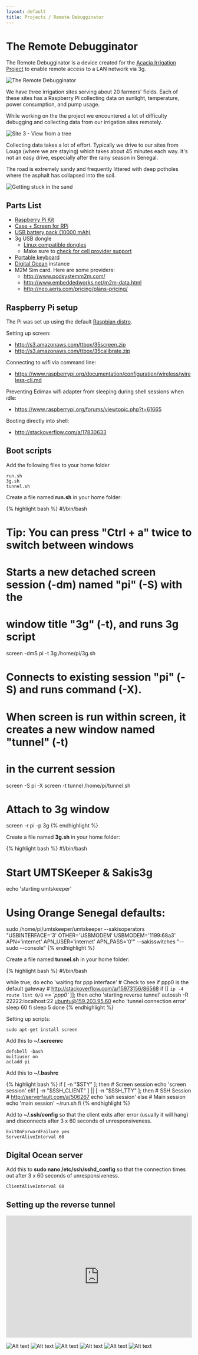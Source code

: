 ```yaml
---
layout: default
title: Projects / Remote Debugginator
---
```


# The Remote Debugginator

The Remote Debugginator is a device created for the [Acacia Irrigation Project](http://acaciairrigation.org/) to enable remote access to a LAN network via 3g.

![The Remote Debugginator](/images/projects_rd1.jpg)

We have three irrigation sites serving about 20 farmers' fields. Each of these sites has a Raspberry Pi collecting data on sunlight, temperature, power consumption, and pump usage.

While working on the the project we encountered a lot of difficulty debugging and collecting data from our irrigation sites remotely. 

![Site 3 - View from a tree](/images/projects_rd9.jpg)

Collecting data takes a lot of effort. Typically we drive to our sites from Louga (where we are staying) which takes about 45 minutes each way. It's not an easy drive, especially after the rainy season in Senegal.

The road is extremely sandy and frequently littered with deep potholes where the asphalt has collapsed into the soil.

![Getting stuck in the sand](/images/projects_rd8.jpg)


## Parts List
- [Raspberry Pi Kit](http://www.amazon.com/Raspberry-Complete-Starter-Preloaded-Heatsink/dp/B00MV6TAJI/)
- [Case + Screen for RPi](http://www.amazon.com/Tontec%C2%AE-Raspberry-Display-Touchscreen-Transparent/dp/B00NANNJLQ/)
- [USB battery pack (10000 mAh)](http://www.amazon.com/Anker-10000mAh-Portable-External-Technology/dp/B009USAJCC/)
- 3g USB dongle
    - [Linux compatible dongles](http://elinux.org/RPi_VerifiedPeripherals#USB_3G_Dongles) 
    - Make sure to [check for cell provider support](http://www.worldtimezone.com/gsm.html)
- [Portable keyboard](http://www.amazon.com/Rii-mini-X1-Raspberry-KP-810-10LL/dp/B00I5SW8MC/)
- [Digital Ocean](https://www.digitalocean.com/) instance
- M2M Sim card. Here are some providers:
    - http://www.podsystemm2m.com/
    - http://www.embeddedworks.net/m2m-data.html
    - http://neo.aeris.com/pricing/plans-pricing/


## Raspberry Pi setup

The Pi was set up using the default [Raspbian distro](https://www.raspbian.org/).

Setting up screen:

- http://s3.amazonaws.com/ttbox/35screen.zip 
- http://s3.amazonaws.com/ttbox/35calibrate.zip 

Connecting to wifi via command line:

- https://www.raspberrypi.org/documentation/configuration/wireless/wireless-cli.md

Preventing Edimax wifi adapter from sleeping during shell sessions when idle:

- https://www.raspberrypi.org/forums/viewtopic.php?t=61665

Booting directly into shell:

- http://stackoverflow.com/a/17830633


## Boot scripts

Add the following files to your home folder

    run.sh
    3g.sh
    tunnel.sh

Create a file named **run.sh** in your home folder:

{% highlight bash %}
#!/bin/bash

# Tip: You can press "Ctrl + a" twice to switch between windows

# Starts a new detached screen session (-dm) named "pi" (-S) with the 
# window title "3g" (-t), and runs 3g script
screen -dmS pi -t 3g /home/pi/3g.sh

# Connects to existing session "pi" (-S) and runs command (-X). 
# When screen is run within screen, it creates a new window named "tunnel" (-t)
# in the current session 
screen -S pi -X screen -t tunnel /home/pi/tunnel.sh

# Attach to 3g window
screen -r pi -p 3g
{% endhighlight %}


Create a file named **3g.sh** in your home folder:
    
{% highlight bash %}
#!/bin/bash

# Start UMTSKeeper & Sakis3g

echo 'starting umtskeeper'

# Using Orange Senegal defaults:
sudo /home/pi/umtskeeper/umtskeeper --sakisoperators "USBINTERFACE='3' OTHER='USBMODEM' USBMODEM='1199:68a3' APN='internet' APN_USER='internet' APN_PASS='0'" --sakisswitches "--sudo --console"
{% endhighlight %}


Create a file named **tunnel.sh** in your home folder:

{% highlight bash %}
#!/bin/bash

while true;
do
    echo 'waiting for ppp interface'
    # Check to see if ppp0 is the default gateway
    # http://stackoverflow.com/a/15973156/86568
    if [[ `ip -4 route list 0/0` == *'ppp0'* ]]; then
        echo 'starting reverse tunnel'
        autossh -R 22222:localhost:22 ubuntu@159.203.95.60
        echo 'tunnel connection error'
        sleep 60
    fi
    sleep 5
done
{% endhighlight %}



Setting up scripts:

    sudo apt-get install screen

Add this to **~/.screenrc**

    defshell -bash
    multiuser on
    acladd pi

Add this to **~/.bashrc**

{% highlight bash %}
if [ -n "$STY" ]; then
    # Screen session
    echo 'screen session'
elif [ -n "$SSH_CLIENT" ] || [ -n "$SSH_TTY" ]; then
    # SSH Session
    # http://serverfault.com/a/506267
    echo 'ssh session'
else
    # Main session
    echo 'main session'
    ~/run.sh
fi
{% endhighlight %}


Add to **~/.ssh/config** so that the client exits after error (usually it will hang) and disconnects after 3 x 60 seconds of unresponsiveness.

    ExitOnForwardFailure yes
    ServerAliveInterval 60



## Digital Ocean server

Add this to **sudo nano /etc/ssh/sshd_config** so that the connection times out after 3 x 60 seconds of unresponsiveness.

    ClientAliveInterval 60



    
## Setting up the reverse tunnel


<iframe width="100%" height="330" src="https://www.youtube.com/embed/kkuggWvZ5NY" frameborder="0" allowfullscreen></iframe>

![Alt text](/images/projects_rd2.jpg)
![Alt text](/images/projects_rd3.jpg)
![Alt text](/images/projects_rd4.jpg)
![Alt text](/images/projects_rd5.jpg)
![Alt text](/images/projects_rd6.jpg)
![Alt text](/images/projects_rd7.png)
